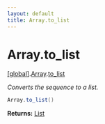 ```yaml
---
layout: default
title: Array.to_list
---
```


# Array.to_list

[\[global\]]({{site.baseurl}}/docs/).[Array]({{site.baseurl}}/docs/Array/).[to_list]({{site.baseurl}}/docs/Array/to_list/)

_Converts the sequence to a list._

```cs
Array.to_list()
```

**Returns:** [List]({{site.baseurl}}/docs/List)
